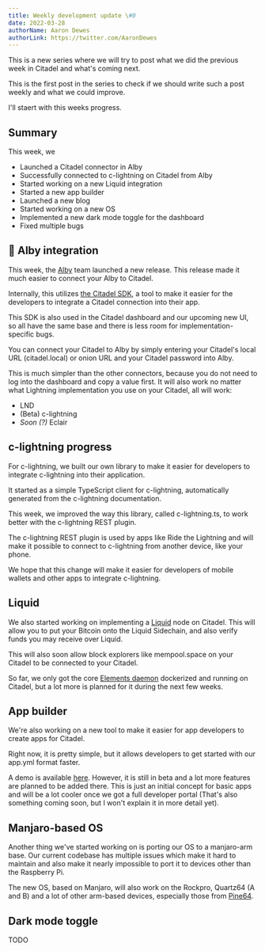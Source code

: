 ```yaml
---
title: Weekly development update \#0
date: 2022-03-28
authorName: Aaron Dewes
authorLink: https://twitter.com/AaronDewes
---
```


This is a new series where we will try to post what we did the previous week in Citadel and what's coming next.

This is the first post in the series to check if we should write such a post weekly and what we could improve.

I'll staert with this weeks progress.

## Summary

This week, we

- Launched a Citadel connector in Alby
- Successfully connected to c-lightning on Citadel from Alby
- Started working on a new Liquid integration
- Started a new app builder
- Launched a new blog
- Started working on a new OS
- Implemented a new dark mode toggle for the dashboard
- Fixed multiple bugs


## 🐝 Alby integration

This week, the [Alby](https://getalby.com) team launched a new release. This release made it much easier to connect your Alby to Citadel.

Internally, this utilizes [the Citadel SDK](https://github.com/runcitadel/sdk), a tool to make it easier for the developers to integrate a Citadel connection into their app.

This SDK is also used in the Citadel dashboard and our upcoming new UI, so all have the same base and there is less room for implementation-specific bugs.

You can connect your Citadel to Alby by simply entering your Citadel's local URL (citadel.local) or onion URL and your Citadel password into Alby.

This is much simpler than the other connectors, because you do not need to log into the dashboard and copy a value first. It will also work no matter what Lightning implementation you use on your Citadel, all will work:

- LND
- (Beta) c-lightning
- _Soon (?)_ Eclair

## c-lightning progress

For c-lightning, we built our own library to make it easier for developers to integrate c-lightning into their application.

It started as a simple TypeScript client for c-lightning, automatically generated from the c-lightning documentation.

This week, we improved the way this library, called c-lightning.ts, to work better with the c-lightning REST plugin.

The c-lightning REST plugin is used by apps like Ride the Lightning and will make it possible to connect to c-lightning from another device, like your phone.

We hope that this change will make it easier for developers of mobile wallets and other apps to integrate c-lightning.

## Liquid

We also started working on implementing a [Liquid](https://liquid.net) node on Citadel. This will allow you to put your Bitcoin onto the Liquid Sidechain, and also verify funds you may receive over Liquid.

This will also soon allow block explorers like mempool.space on your Citadel to be connected to your Citadel.

So far, we only got the core [Elements daemon](https://github.com/ElementsProject/elements) dockerized and running on Citadel, but a lot more is planned for it during the next few weeks.

## App builder

We're also working on a new tool to make it easier for app developers to create apps for Citadel.

Right now, it is pretty simple, but it allows developers to get started with our app.yml format faster.

A demo is available [here](https://app-builder.runcitadel.space/). However, it is still in beta and a lot more features are planned to be added there. This is just an initial concept for basic apps and will be a lot cooler once we got a full developer portal (That's also something coming soon, but I won't explain it in more detail yet).

## Manjaro-based OS

Another thing we've started working on is porting our OS to a manjaro-arm base. Our current codebase has multiple issues which make it hard to maintain and also make it nearly impossible to port it to devices other than the Raspberry Pi.

The new OS, based on Manjaro, will also work on the Rockpro, Quartz64 (A and B) and a lot of other arm-based devices, especially those from [Pine64](https://www.pine64.org/).

## Dark mode toggle

TODO

